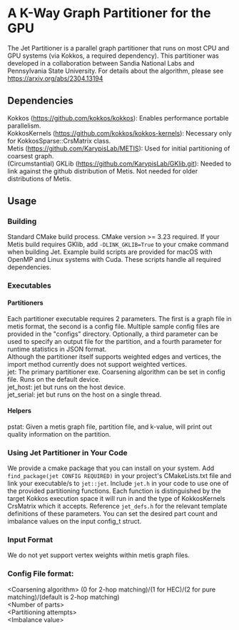 # A K-Way Graph Partitioner for the GPU

The Jet Partitioner is a parallel graph partitioner that runs on most CPU and GPU systems (via Kokkos, a required dependency).
This partitioner was developed in a collaboration between Sandia National Labs and Pennsylvania State University.
For details about the algorithm, please see https://arxiv.org/abs/2304.13194

## Dependencies

Kokkos (https://github.com/kokkos/kokkos): Enables performance portable parallelism.  
KokkosKernels (https://github.com/kokkos/kokkos-kernels): Necessary only for KokkosSparse::CrsMatrix class.  
Metis (https://github.com/KarypisLab/METIS): Used for initial partitioning of coarsest graph.  
(Circumstantial) GKLib (https://github.com/KarypisLab/GKlib.git): Needed to link against the github distribution of Metis. Not needed for older distributions of Metis.

## Usage

### Building

Standard CMake build process. CMake version >= 3.23 required. If your Metis build requires GKlib, add `-DLINK_GKLIB=True` to your cmake command when building Jet. Example build scripts are provided for macOS with OpenMP and Linux systems with Cuda. These scripts handle all required dependencies.

### Executables

#### Partitioners
Each partitioner executable requires 2 parameters. The first is a graph file in metis format, the second is a config file. Multiple sample config files are provided in the "configs" directory. Optionally, a third parameter can be used to specify an output file for the partition, and a fourth parameter for runtime statistics in JSON format.  
Although the partitioner itself supports weighted edges and vertices, the import method currently does not support weighted vertices.  
jet: The primary partitioner exe. Coarsening algorithm can be set in config file. Runs on the default device.  
jet\_host: jet but runs on the host device.  
jet\_serial: jet but runs on the host on a single thread.

#### Helpers
pstat: Given a metis graph file, partition file, and k-value, will print out quality information on the partition.

### Using Jet Partitioner in Your Code
We provide a cmake package that you can install on your system. Add `find_package(jet CONFIG REQUIRED)` in your project's CMakeLists.txt file and link your executable/s to `jet::jet`. Include `jet.h` in your code to use one of the provided partitioning functions. Each function is distinguished by the target Kokkos execution space it will run in and the type of KokkosKernels CrsMatrix which it accepts. Reference `jet_defs.h` for the relevant template definitions of these parameters. You can set the desired part count and imbalance values on the input config_t struct.

### Input Format
We do not yet support vertex weights within metis graph files.

### Config File format:  
\<Coarsening algorithm\> (0 for 2-hop matching)/(1 for HEC)/(2 for pure matching)/(default is 2-hop matching)  
\<Number of parts\>  
\<Partitioning attempts\>  
\<Imbalance value\>  
